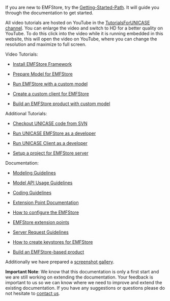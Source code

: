 If you are new to EMFStore, try the [Getting-Started-Path](EMFStoreGettingStarted.md). It will guide you through the documentation to get started.

All video tutorials are hosted on YouTube in the [TutorialsForUNICASE channel](http://www.youtube.com/user/TutorialsForUNICASE). You can enlarge the video and switch to HD for a better quality on YouTube. To do this click into the video while it is running embedded in this website, this will open the video on YouTube, where you can change the resolution and maximize to full screen.

Video Tutorials:

  * [Install EMFStore Framework](InstallEMFStore.md)

  * [Prepare Model for EMFStore](PrepareModelTutorial.md)

  * [Run EMFStore with a custom model](RunEMFStoreWithCustomModel.md)

  * [Create a custom client for EMFStore](CreateCustomClientTutorial.md)

  * [Build an EMFStore product with custom model](EmfstoreProductwithCustomModel.md)


Additional Tutorials:

  * [Checkout UNICASE code from SVN](CheckoutTutorial.md)

  * [Run UNICASE EMFStore as a developer](RunServerTutorial.md)

  * [Run UNICASE Client as a developer](RunClientTutorial.md)

  * [Setup a project for EMFStore server](SetupProjectTutorial.md)


Documentation:

  * [Modeling Guidelines](EMFStoreModelingGuidelines.md)

  * [Model API Usage Guidelines](Model_API_Usage_Guidelines.md)

  * [Coding Guidelines](Coding_Guidelines.md)

  * [Extension Point Documentation](EMFStoreExtensionPoints.md)

  * [How to configure the EMFStore](EMFStore_Configuration.md)

  * [EMFStore extension points ](EMFStore_Extension_Points.md)

  * [Server Request Guidelines](Server_Request_Guidelines.md)

  * [How to create keystores for EMFStore](Creating_keystores_for_encryption.md)

  * [Build an EMFStore-based product](EMFStoreBuild.md)

Additionally we have prepared a [screenshot gallery](EMFStoreScreenshotGallery.md).

**Important Note**:
We know that this documentation is only a first start and we are still working on extending the documentation. Your feedback is important to us so we can know where we need to improve and extend the existing documentation. If you have any suggestions or questions please do not hesitate to [contact us](EMFStoreCommunication.md).